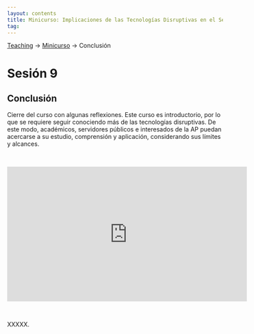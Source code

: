 ```yaml
---
layout: contents
title: Minicurso: Implicaciones de las Tecnologías Disruptivas en el Sector Público
tag:
---
```


[Teaching](../../../teaching) &rarr; [Minicurso](implicaciones_disruptivas.md) &rarr; Conclusión

# Sesión 9
## Conclusión

Cierre del curso con algunas reflexiones. Este curso es introductorio, por lo que se requiere seguir conociendo más de las tecnologías disruptivas. De este modo, académicos, servidores públicos e interesados de la AP puedan acercarse a su estudio, comprensión y aplicación, considerando sus límites y alcances.

<p>&nbsp;</p>

<iframe width="560" height="315" src="https://www.youtube.com/embed/Vdr3F6cDxis" frameborder="0" allow="accelerometer; autoplay; encrypted-media; gyroscope; picture-in-picture" allowfullscreen></iframe>

<p>&nbsp;</p>

XXXXX.
